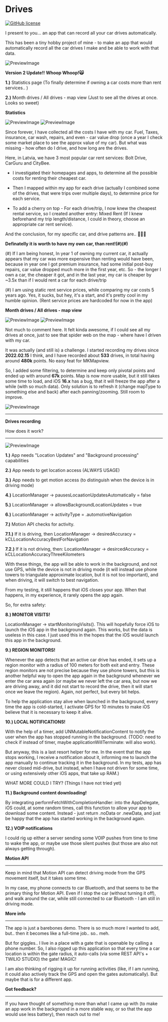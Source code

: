 # Drives
 
[![GitHub license](https://img.shields.io/badge/license-MIT-lightgrey.svg?maxAge=2592000)](https://url.com)
 
 I present to you... an app that can record all your car drives automatically.
 
This has been a tiny hobby project of mine - to make an app that would automatically record all the car drives I make and be able to work with that data.
 
  
 
![PreviewImage](https://raw.githubusercontent.com/GuntisTreulands/drives/main/ExampleImages/v2_example4.gif)
 
 
**Version 2 Update!! Whoop Whoop!🙀**  
 
**1.)** Statistics page (To finally determine if owning a car costs more than rent services.. )
 
**2.)** Month drives / All drives - map view (Just to see all the drives at once. Looks so sweet)
 
 
**Statistics** 
 
 
![PreviewImage](https://raw.githubusercontent.com/GuntisTreulands/drives/main/ExampleImages/v2_example7.png)
![PreviewImage](https://raw.githubusercontent.com/GuntisTreulands/drives/main/ExampleImages/v2_example8.png)
 
 
Since forever, I have collected all the costs I have with my car. Fuel, Taxes, insurance, car wash, repairs, and
even - car value drop (once a year I check some market place to see the approx value of my car).
But what was missing - how often do I drive, and how long are the drives.
 
Here, in Latvia, we have 3 most popular car rent services:
Bolt Drive, CarGuru and CityBee.
- I investigated their homepages and apps, to determine all the possible costs for renting their cheapest car.
 
- Then I mapped within my app for each drive (actually I combined some of the drives, that were trips over multiple days), to determine price for each service.
 
- To add a cherry on top - For each drive/trip, I now knew the cheapest rental service, so I created another entry: Mixed Rent (If I knew beforehand my trip length/distance, I could in theory, choose an appropriate car rent service).
 
And the conclusion, for my specific car, and drive patterns are.. 🥁🥁🥁
 
**Definatelly it is worth to have my own car, than rent!(#)(#)**
 
(#) If I am being honest, In year 1 of owning my current car, it actually appears that my car was more expensive than renting would have been, because in year one I got premium insurance, had some initial post-buy repairs, car value dropped much more in the first year, etc.  So - the longer I own a car, the cheaper it got, and in the last year, my car is cheaper by ~3.5x than if I would rent a car for each drive/trip
 
(#) I am using static rent service prices, while comparing my car costs 5 years ago. Yes, it sucks, but hey, it's a start, and it's pretty cool in my humble opinion. (Rent service prices are hardcoded for now in the app)
 
 
**Month drives / All drives - map view**
 
![PreviewImage](https://raw.githubusercontent.com/GuntisTreulands/drives/main/ExampleImages/v2_example6.png)
![PreviewImage](https://raw.githubusercontent.com/GuntisTreulands/drives/main/ExampleImages/v2_example5.jpeg)
 
Not much to comment here. It felt kinda awesome, if I could see all my drives at once, just to see that spider web on the map - where have I driven with my car.
 
It was actually (and still is) a challenge. I started recording my drives since **2022.02.15** I think, and I have recorded about **533** drives, in total having around **480k** points. No easy feat for MKMapview.
 
So, I added some filtering, to determine and keep only pivotal points and ended up with around **67k** points.
Map is now more usable, but it still takes some time to load, and iOS **16.x** has a bug, that it will freeze the app after a while (with so much data). Only solution is to refresh it (change mapType to something else and back) after each panning/zooming. Still room to improve.
 
 
![PreviewImage](https://raw.githubusercontent.com/GuntisTreulands/drives/main/ExampleImages/example9.gif)
 
 
--------------- 
**Drives recording**
 
How does it work?
 
---------------
 
  
![PreviewImage](https://raw.githubusercontent.com/GuntisTreulands/drives/main/ExampleImages/example1.gif)
 
**1.)** App needs "Location Updates" and "Background processing" capabilities
 
**2.)** App needs to get location access (ALWAYS USAGE)
 
**3.)** App needs to get motion access (to distinguish when the device is in driving mode)
 
 **4.)** LocationManager -> pausesLocaationUpdatesAutomatically = false
 
**5.)** LocationManager -> allowsBackgroundLocationUpdates = true
 
 **6.)** LocationManager -> activityType = .automotiveNavigation
 
 **7.)** Motion API checks for activity.
 
 **7.1.)** If it is driving, then LocationManager -> desiredAccuracy = kCLLocationAccuracyBestForNavigation
 
**7.2.)** If it is not driving, then: LocationManager -> desircedAccuracy = kCLLocationAccuracyThreeKilometers
 
With these things, the app will be able to work in the background, and not use GPS, while the device is not in driving mode (it will instead use phone towers to triangulate approximate location, but it is not too important), and when driving, it will switch to best navigation.
 
From my testing, it still happens that iOS closes your app. When that happens, in my experience, it rarely opens the app again.
 
  
 
So, for extra safety:
 
**8.) MONITOR VISITS!**
 
LocationManager -> startMonitoringVisits().  This will hopefully force iOS to launch the iOS app in the background again. This works, but the data is useless in this case. I just used this in the hopes that the iOS would launch this app in the background.
 
 **9.) REGION MONITORS!**
 
Whenever the app detects that an active car drive has ended, it sets up a region monitor with a radius of 100 meters for both exit and entry. These region monitors are not precise because they use phone towers, but this is another helpful way to open the app again in the background whenever we enter the car area again (or maybe we never left the car area, but now we are driving away, and it did not start to record the drive, then it will start once we leave the region). Again, not perfect, but every bit helps.
 
To help the application stay alive when launched in the background, every time the app is cold-started, I activate GPS for 10 minutes to make iOS believe that it is necessary to keep it alive.
 
**10.) LOCAL NOTIFICATIONS!**
 
With the help of a timer, add UNMutableNotificationContent to notify the user when the app has stopped running in the background. (TODO: need to check if instead of timer, maybe applicationWillTerminate: will also work).
 
But anyway, this is a last resort helper for me. In the event that the app stops working, I receive a notification about it, informing me to launch the app manually to continue tracking it in the background. In my tests, app has never closed mid-drive, but instead, when I have not driven for some time, or using extensively other iOS apps, that take up RAM.)
 
WHAT MORE COULD I TRY? (Things I have not tried yet)
 
**11.) Background content downloading!**
 
By integrating performFetchWithCompletionHandler: into the AppDelegate, iOS could, at some random times, call this function to allow your app to download some content. Instead - just return .noData or .newData, and just be happy that the app has started working in the background again.
 
**12.) VOIP notifications**
 
I could rig up either a server sending some VOIP pushes from time to time to wake the app, or maybe use those silent pushes (but those are also not always getting through).
 
 
  
 
  
**Motion API**
 
---------------
 
Keep in mind that Motion API can detect driving mode from the GPS movement itself, but it takes some time.
 
In my case, my phone connects to car Bluetooth, and that seems to be the primary thing for Motion API. Even if I stop the car (without turning it off), and walk around the car, while still connected to car Bluetooth - I am still in driving mode.
 
 
 
**More info**
 
---------------
 
The app is just a barebones demo. There is so much more I wanted to add, but.. then it becomes like a full-time job.. so.. meh.
 
But for giggles.. I live in a place with a gate that is openable by calling a phone number. So, I also rigged up this application so that every time a car location is within the gate radius, it auto-calls (via some REST API's + TWILIO STUDIO) the gate! MAGIC!
 
I am also thinking of rigging it up for running activities (like, if I am running, it could also actively track the GPS and open the gates automatically). But maybe that is for a different app.
 
  
 
**Got feedback?**
 
---------------
 
  
 
If you have thought of something more than what I came up with (to make an app work in the background in a more stable way, or so that the app would use less battery), then reach out to me!
 

